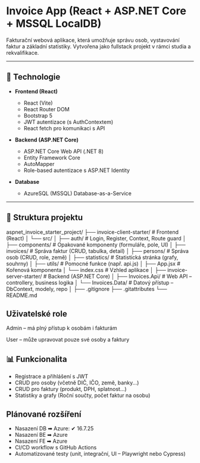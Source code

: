 # Invoice App (React + ASP.NET Core + MSSQL LocalDB)

Fakturační webová aplikace, která umožňuje správu osob, vystavování faktur a základní statistiky. Vytvořena jako fullstack projekt v rámci studia a rekvalifikace.

---

## 🔧 Technologie

- **Frontend (React)**  
  - React (Vite)
  - React Router DOM
  - Bootstrap 5
  - JWT autentizace (s AuthContextem)
  - React fetch pro komunikaci s API

- **Backend (ASP.NET Core)**  
  - ASP.NET Core Web API (.NET 8)
  - Entity Framework Core
  - AutoMapper
  - Role-based autentizace s ASP.NET Identity

- **Database**
  - AzureSQL (MSSQL) Database-as-a-Service
---

## 🧱 Struktura projektu

aspnet_invoice_starter_project/
├── invoice-client-starter/ # Frontend (React)
│ └── src/
│ ├── auth/ # Login, Register, Context, Route guard
│ ├── components/ # Opakované komponenty (formuláře, pole, UI)
│ ├── invoices/ # Správa faktur (CRUD, tabulka, detail)
│ ├── persons/ # Správa osob (CRUD, role, země)
│ ├── statistics/ # Statistická stránka (grafy, souhrny)
│ ├── utils/ # Pomocné funkce (např. api.js)
│ ├── App.jsx # Kořenová komponenta
│ └── index.css # Vzhled aplikace
│
├── invoice-server-starter/ # Backend (ASP.NET Core)
│ ├── Invoices.Api/ # Web API – controllery, business logika
│ └── Invoices.Data/ # Datový přístup – DbContext, modely, repo
│
├── .gitignore
├── .gitattributes
└── README.md 

## Uživatelské role
Admin – má plný přístup k osobám i fakturám

User – může upravovat pouze své osoby a faktury

## 📊 Funkcionalita
- Registrace a přihlášení s JWT
- CRUD pro osoby (včetně DIČ, IČO, země, banky...)
- CRUD pro faktury (produkt, DPH, splatnost...)
- Statistiky a grafy (Roční součty, počet faktur na osobu)

## Plánované rozšíření
- Nasazení DB ➡ Azure:  ✔ 16.7.25
- Nasazení BE ➡ Azure
- Nasazení FE ➡ Azure
- CI/CD workflow s GitHub Actions
- Automatizované testy (unit, integrační, UI – Playwright nebo Cypress)